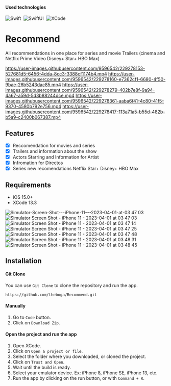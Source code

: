 #### Used technologies
![Swift](https://img.shields.io/badge/-Swift-333333?style=flat&logo=Swift)&nbsp;
![SwiftUI](https://img.shields.io/badge/-SwiftUI-333333?style=flat&logo=Apple)&nbsp;
![XCode](https://img.shields.io/badge/-Xcode-333333?style=flat&logo=Xcode)&nbsp;


# Recommend
<p align="center">
  <p align="left">
    All recommendations in one place for series and movie Trailers (cinema and Netflix Prime Video Disney+ Star+ HBO Max)
  </p>
</p>



https://user-images.githubusercontent.com/9596542/229278153-527681d5-6456-4dda-8cc3-3388cf1174b4.mp4
https://user-images.githubusercontent.com/9596542/229278160-e7362cf1-6680-4f50-9bae-26b5243dac85.mp4
https://user-images.githubusercontent.com/9596542/229278279-402b7e8f-9a94-4a67-a59d-5d3b88244dce.mp4
https://user-images.githubusercontent.com/9596542/229278361-aaba6f41-4c80-41f5-9370-4580b792e756.mp4
https://user-images.githubusercontent.com/9596542/229278417-113a71a5-b55d-482b-b5a9-c2400b067387.mp4











## Features

- [x] Reccomendation for movies and series
- [x] Trailers and information about the show
- [x] Actors Starring and Information for Artist
- [x] Infromation for Directos
- [x] Series new recomendations Netflix Star+ Disney+ HBO Max
## Requirements

- iOS 15.0+
- XCode 13.3

![Simulator-Screen-Shot---iPhone-11---2023-04-01-at-03 47 03](https://user-images.githubusercontent.com/9596542/229280163-9092dfc8-dde3-4395-a4ac-d951a91f0e4a.png)
![Simulator Screen Shot - iPhone 11 - 2023-04-01 at 03 47 03](https://user-images.githubusercontent.com/9596542/229280175-52547e9c-c18a-4fd2-916f-658d70103025.png)
![Simulator Screen Shot - iPhone 11 - 2023-04-01 at 03 47 14](https://user-images.githubusercontent.com/9596542/229280188-b95511b8-fec0-42fb-a80e-15c88ca7482b.png)
![Simulator Screen Shot - iPhone 11 - 2023-04-01 at 03 47 25](https://user-images.githubusercontent.com/9596542/229280198-060aac20-6647-4a89-9776-b5b0d0dfaafb.png)
![Simulator Screen Shot - iPhone 11 - 2023-04-01 at 03 47 48](https://user-images.githubusercontent.com/9596542/229280250-e895d77f-e3c7-4d2e-8dba-ee6d911eafd1.png)
![Simulator Screen Shot - iPhone 11 - 2023-04-01 at 03 48 31](https://user-images.githubusercontent.com/9596542/229280260-0ddeaddd-93f9-4b80-98bf-3ba5aca47d8c.png)
![Simulator Screen Shot - iPhone 11 - 2023-04-01 at 03 48 45](https://user-images.githubusercontent.com/9596542/229280267-0be7422f-8e8d-4569-9792-4cb6582323da.png)


## Installation


#### Git Clone
You can use `Git Clone` to clone the repository and run the app.

```
https://github.com/theboga/Recommend.git
```


#### Manually

1. Go to `Code` button. 
2. Click on `Download Zip`.

#### Open the project and run the app
1. Open XCode.
2. Click on `Open a project or file`.
3. Select the folder where you downloaded, or cloned the project.
4. Click on `Trust and Open`.
5. Wait until the build is ready. 
6. Select your emulator device. Ex: iPhone 8, iPhone SE, iPhone 13, etc.
7. Run the app by clicking on the run button, or with `Command + R`.



